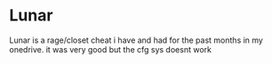 # Lunar
Lunar is a rage/closet cheat i have and had for the past months in my onedrive. it was very good but the cfg sys doesnt work
